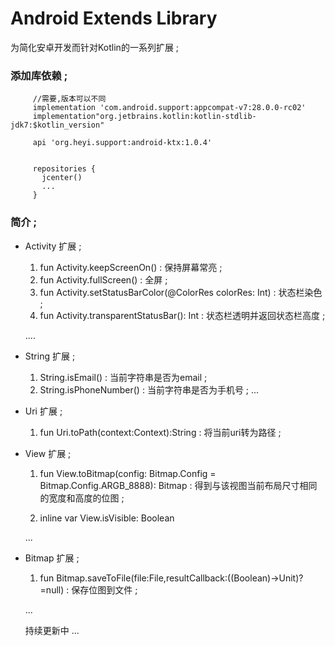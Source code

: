 
# Android Extends Library 

   为简化安卓开发而针对Kotlin的一系列扩展 ;




### 添加库依赖 ;
 
         //需要,版本可以不同 
         implementation 'com.android.support:appcompat-v7:28.0.0-rc02'
         implementation"org.jetbrains.kotlin:kotlin-stdlib-jdk7:$kotlin_version"
         
         api 'org.heyi.support:android-ktx:1.0.4'
         
         
         repositories {
           jcenter()
           ...
         }
         
    
        
### 简介 ;
 
 - Activity 扩展 ;
 
   1. fun Activity.keepScreenOn() : 保持屏幕常亮 ;
   2. fun Activity.fullScreen() : 全屏 ;
   3. fun Activity.setStatusBarColor(@ColorRes colorRes: Int) : 状态栏染色 ;
   4. fun Activity.transparentStatusBar(): Int : 状态栏透明并返回状态栏高度 ;
   
   ....
   
 - String 扩展 ;
 
   1. String.isEmail() : 当前字符串是否为email ;
   2. String.isPhoneNumber() : 当前字符串是否为手机号 ;
   ...
   
 - Uri 扩展 ;
 
   1. fun Uri.toPath(context:Context):String : 将当前uri转为路径 ;
   
 - View 扩展 ;
 
   1. fun View.toBitmap(config: Bitmap.Config = Bitmap.Config.ARGB_8888): Bitmap : 得到与该视图当前布局尺寸相同的宽度和高度的位图 ;
   
   2. inline var View.isVisible: Boolean 
   
   ...
   
 - Bitmap 扩展 ;
 
   1. fun Bitmap.saveToFile(file:File,resultCallback:((Boolean)->Unit)?=null) : 保存位图到文件 ;
   
   ...  
   
   
   持续更新中 ...
   